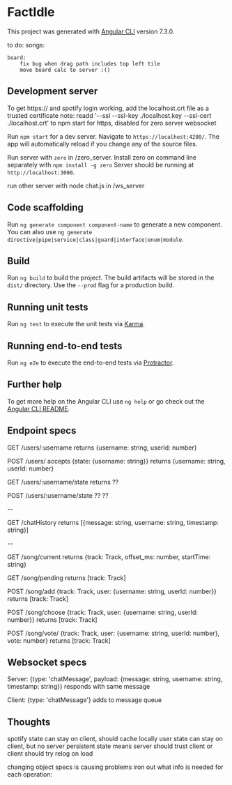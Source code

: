 # FactIdle

This project was generated with [Angular CLI](https://github.com/angular/angular-cli) version 7.3.0.

to do:
	songs:


	board:
		fix bug when drag path includes top left tile
		move board calc to server :() 

	
## Development server

To get https:// and spotify login working, add the localhost.crt file as a trusted certificate
note: readd '--ssl --ssl-key ./localhost.key  --ssl-cert ./localhost.crt' to npm start 
for https, disabled for zero server websocket

Run `npm start` for a dev server.
Navigate to `https://localhost:4200/`. 
The app will automatically reload if you change any of the source files.

Run server with `zero` in /zero_server.
Install zero on command line separately with `npm install -g zero`
Server should be running at `http://localhost:3000`.

run other server with node chat.js in /ws_server

## Code scaffolding

Run `ng generate component component-name` to generate a new component. You can also use `ng generate directive|pipe|service|class|guard|interface|enum|module`.

## Build

Run `ng build` to build the project. The build artifacts will be stored in the `dist/` directory. Use the `--prod` flag for a production build.

## Running unit tests

Run `ng test` to execute the unit tests via [Karma](https://karma-runner.github.io).

## Running end-to-end tests

Run `ng e2e` to execute the end-to-end tests via [Protractor](http://www.protractortest.org/).

## Further help

To get more help on the Angular CLI use `ng help` or go check out the [Angular CLI README](https://github.com/angular/angular-cli/blob/master/README.md).

## Endpoint specs
GET /users/:username
returns {username: string, userId: number}

POST /users/ accepts {state: {username: string}}
returns {username: string, userId: number}

GET /users/:username/state
returns ??

POST /users/:username/state ??
??

-- 

GET /chatHistory
returns [{message: string, username: string, timestamp: string}]

--

GET /song/current
returns {track: Track, offset_ms: number, startTime: string}

GET /song/pending
returns [track: Track]

POST /song/add {track: Track, user: {username: string, userId: number}}
returns [track: Track]

POST /song/choose {track: Track, user: {username: string, userId: number}}
returns [track: Track]

POST /song/vote/ {track: Track, user: {username: string, userId: number}, vote: number}
returns [track: Track]



## Websocket specs
Server:
{type: 'chatMessage', payload: {message: string, username: string, timestamp: string}}
responds with same message

Client:
{type: 'chatMessage'}
adds to message queue


## Thoughts
spotify state can stay on client, should cache locally
user state can stay on client, but no server persistent state means
server should trust client or client should try relog on load

changing object specs is causing problems
iron out what info is needed for each operation:
